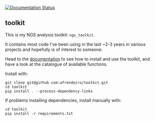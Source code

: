[![Documentation Status](https://readthedocs.org/projects/ngs-toolkit/badge/?version=latest)](http://ngs-toolkit.readthedocs.io/en/latest/?badge=latest)

## toolkit

This is my NGS analysis toolkit: ``ngs_toolkit``.

It contains most code I've been using in the last ~2-3 years in various projects and hopefully is of interest to someone.

Head to the [documentation](http://ngs-toolkit.readthedocs.io/) to see how to install and use the toolkit, and have a look at the catalogue of available functions.

Install with:

```
git clone git@github.com:afrendeiro/toolkit.git
cd toolkit
pip install . --process-dependency-links
```

If problems installing dependencies, install manually with:

```
cd toolkit
pip install -r requirements.txt
```
